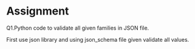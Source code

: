 # Assignment
Q1.Python code to validate all given families in JSON file.

First use json library and using json_schema file given validate all values.

